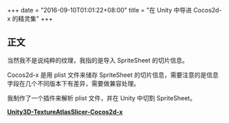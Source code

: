 +++
date = "2016-09-10T01:01:22+08:00"
title = "在 Unity 中导进 Cocos2d-x 的精灵集"
+++

## 正文

当然我不是说纯粹的纹理，我指的是导入 SpriteSheet 的切片信息。

Cocos2d-x 是用 plist 文件来储存 SpriteSheet 的切片信息，需要注意的是信息字段在几个不同版本下有差异，需要做兼容处理。

我制作了一个插件来解析 plist 文件，并在 Unity 中切割 SpriteSheet。

**[Unity3D-TextureAtlasSlicer-Cocos2d-x](https://github.com/nekocode/Unity3D-TextureAtlasSlicer-Cocos2d-x)**
